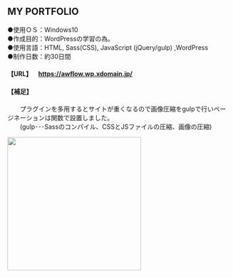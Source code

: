 ## MY PORTFOLIO
  
●使用ＯＳ：Windows10  
●作成目的：WordPressの学習の為。  
●使用言語：HTML, Sass(CSS), JavaScript (jQuery/gulp) ,WordPress  
●制作日数：約30日間

#### 【URL】&emsp;https://awflow.wp.xdomain.jp/<br> 
#### 【補足】<br>
&emsp;&emsp;プラグインを多用するとサイトが重くなるので画像圧縮をgulpで行いページネーションは関数で設置しました。<br> 
&emsp;&emsp;(gulp･･･Sassのコンパイル、CSSとJSファイルの圧縮、画像の圧縮)<br> 

<img src="https://user-images.githubusercontent.com/73923419/114137440-31132c80-9947-11eb-994e-132f91e56ebd.png" width="300px">
